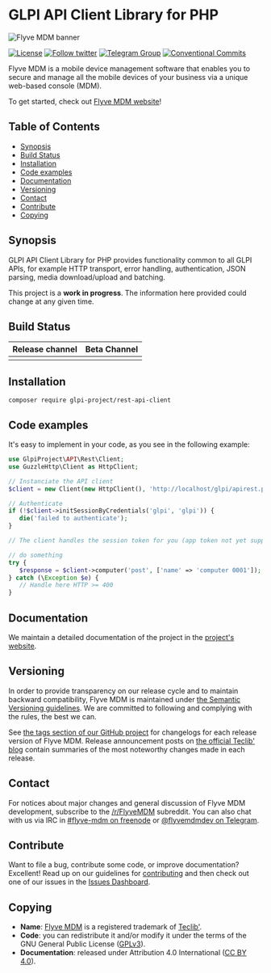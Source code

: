 # GLPI API Client Library for PHP

![Flyve MDM banner](https://user-images.githubusercontent.com/663460/26935464-54267e9c-4c6c-11e7-86df-8cfa6658133e.png)

[![License](https://img.shields.io/github/license/flyve-mdm/flyve-mdm-android-inventory-agent.svg?&label=License)](https://github.com/flyve-mdm/composer-package-glpi/blob/develop/LICENSE.md)
[![Follow twitter](https://img.shields.io/twitter/follow/FlyveMDM.svg?style=social&label=Twitter&style=flat-square)](https://twitter.com/FlyveMDM)
[![Telegram Group](https://img.shields.io/badge/Telegram-Group-blue.svg)](https://t.me/flyvemdm)
[![Conventional Commits](https://img.shields.io/badge/Conventional%20Commits-1.0.0-yellow.svg)](https://conventionalcommits.org)

Flyve MDM is a mobile device management software that enables you to secure and manage all the mobile devices of your business via a unique web-based console (MDM).

To get started, check out [Flyve MDM website](https://flyve-mdm.com/)!

## Table of Contents

* [Synopsis](#synopsis)
* [Build Status](#build-status)
* [Installation](#installation)
* [Code examples](#code-examples)
* [Documentation](#documentation)
* [Versioning](#versioning)
* [Contact](#contact)
* [Contribute](#contribute)
* [Copying](#copying)

## Synopsis

GLPI API Client Library for PHP provides functionality common to all GLPI APIs, for example HTTP transport, error handling, authentication, JSON parsing, media download/upload and batching.

This project is a **work in progress**. The information here provided could change at any given time.

## Build Status

|**Release channel**|Beta Channel|
|:---:|:---:|
|||

## Installation

```shell
composer require glpi-project/rest-api-client
```

## Code examples

It's easy to implement in your code, as you see in the following example:

```php
use GlpiProject\API\Rest\Client;
use GuzzleHttp\Client as HttpClient;

// Instanciate the API client
$client = new Client(new HttpClient(), 'http://localhost/glpi/apirest.php/');

// Authenticate
if (!$client->initSessionByCredentials('glpi', 'glpi')) {
   die('failed to authenticate');
}

// The client handles the session token for you (app token not yet supported)

// do something
try {
   $response = $client->computer('post', ['name' => 'computer 0001']);
} catch (\Exception $e) {
   // Handle here HTTP >= 400
}
```

## Documentation

We maintain a detailed documentation of the project in the [project's website](http://flyve.org/composer-package-glpi/).

## Versioning

In order to provide transparency on our release cycle and to maintain backward compatibility, Flyve MDM is maintained under [the Semantic Versioning guidelines](http://semver.org/). We are committed to following and complying with the rules, the best we can.

See [the tags section of our GitHub project](https://github.com/flyve-mdm/composer-package-glpi/tags) for changelogs for each release version of Flyve MDM. Release announcement posts on [the official Teclib' blog](http://www.teclib-edition.com/en/communities/blog-posts/) contain summaries of the most noteworthy changes made in each release.

## Contact

For notices about major changes and general discussion of Flyve MDM development, subscribe to the [/r/FlyveMDM](http://www.reddit.com/r/FlyveMDM) subreddit.
You can also chat with us via IRC in [#flyve-mdm on freenode](http://webchat.freenode.net/?channels=flyve-mdm]) or [@flyvemdmdev on Telegram](https://t.me/flyvemdmdev).

## Contribute

Want to file a bug, contribute some code, or improve documentation? Excellent! Read up on our
guidelines for [contributing](./CONTRIBUTING.md) and then check out one of our issues in the [Issues Dashboard](https://github.com/flyve-mdm/composer-package-glpi/issues).

## Copying

* **Name**: [Flyve MDM](https://flyve-mdm.com/) is a registered trademark of [Teclib'](http://www.teclib-edition.com/en/).
* **Code**: you can redistribute it and/or modify
    it under the terms of the GNU General Public License ([GPLv3](https://www.gnu.org/licenses/gpl-3.0.en.html)).
* **Documentation**: released under Attribution 4.0 International ([CC BY 4.0](https://creativecommons.org/licenses/by/4.0/)).
